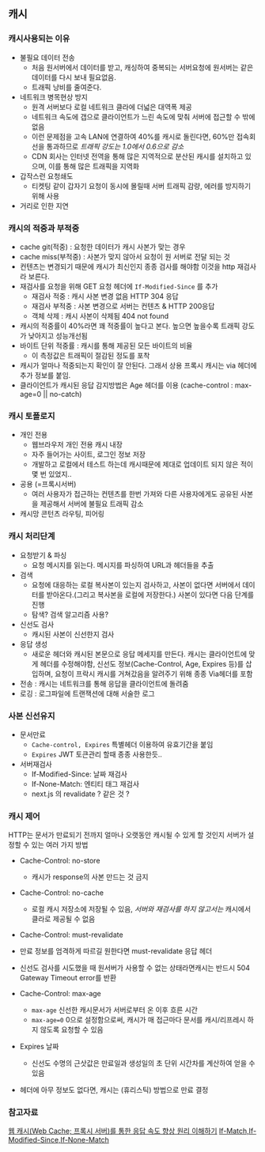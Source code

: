 ## 캐시

### 캐시사용되는 이유
- 불필요 데이터 전송
  - 처음 원서버에서 데이터를 받고, 캐싱하여 중복되는 서버요청에 원서버는 같은 데이터를 다시 보내 필요없음.
  - 트래픽 낭비를 줄여준다.
- 네트워크 병목현상 방지
  - 원격 서버보다 로컬 네트워크 클라에 더넓은 대역폭 제공
  - 네트워크 속도에 갭으로 클라이언트가 느린 속도에 맞춰 서버에 접근할 수 밖에 없음 
  - 이런 문제점을 고속 LAN에 연결하여 40%를 캐시로 돌린다면, 60%만 접속회선을 통과하므로 _트래픽 강도는 1.0에서 0.6으로 감소_
  - CDN 회사는 인터넷 전역을 통해 많은 지역적으로 분산된 캐시를 설치하고 있으며, 이를 통해 많은 트래픽을 지역화
- 갑작스런 요청쇄도
  - 티켓팅 같이 갑자기 요청이 동시에 몰릴때 서버 트래픽 감량, 에러를 방지하기 위해 사용
- 거리로 인한 지연 


### 캐시의 적중과 부적중 
- cache git(적중) : 요청한 데이터가 캐시 사본가 맞는 경우
- cache miss(부적중) : 사본가 맞지 않아서 요청이 원 서버로 전달 되는 것
- 컨텐츠는 변경되기 때문에 캐시가 최신인지 종종 검사를 해야함 이것을 http 재검사라 보른다. 
- 재검사를 요청을 위해 GET 요청 헤더에 ```If-Modified-Since``` 를 추가
  - 재검사 적중 : 캐시 사본 변경 없음 HTTP 304 응답
  - 재검사 부적중 : 사본 변경으로 서버는 컨텐츠 & HTTP 200응답
  - 객체 삭제 : 캐시 사본이 삭제됨 404 not found
- 캐시의 적중률이 40%라면 꽤 적중률이 높다고 본다. 높으면 높을수록 트래픽 강도가 낮아지고 성능개선됨
- 바이트 단위 적중률 : 캐시를 통해 제공된 모든 바이트의 비율 
  - 이 측정값은 트래픽이 절감된 정도를 포착
- 캐시가 얼마나 적중되는지 확인이 잘 안된다. 그래서 상용 프록시 캐시는 via 헤더에 추가 정보를 붙임.
- 클라이언트가 캐시된 응답 감지방법은 Age 헤더를 이용 (cache-control : max-age=0 || no-catch)


### 캐시 토폴로지
- 개인 전용
  - 웹브라우저 개인 전용 캐시 내장
  - 자주 들어가는 사이트, 로그인 정보 저장 
  - 개발하고 로컬에서 테스트 하는데 캐시때문에 제대로 업데이트 되지 않은 적이 몇 번 있었지..
- 공용 (=프록시서버)
  - 여러 사용자가 접근하는 컨텐츠를 한번 가져와 다른 사용자에게도 공유된 사본을 제공해서 서버에 불필요 트래픽 감소 
- 캐시망 콘턴츠 라우팅, 피어링 

### 캐시 처리단계 
- 요청받기 & 파싱
  - 요청 메시지를 읽는다. 메시지를 파싱하여 URL과 헤더들을 추출
- 검색
  - 요청에 대응하는 로컬 복사본이 있는지 검사하고, 사본이 없다면 서버에서 데이터를 받아온다.(그리고 복사본을 로컬에 저장한다.) 사본이 있다면 다음 단계를 진행
  - 탐색? 검색 알고리즘 사용?  
- 신선도 검사
  - 캐시된 사본이 신선한지 검사
- 응답 생성
  - 새로운 헤더와 캐시된 본문으로 응답 메세지를 만든다. 캐시는 클라이언트에 맞게 헤더를 수정해야함, 신선도 정보(Cache-Control, Age, Expires 등)를 삽입하며, 요청이 프락시 캐시를 거쳐갔음을 알려주기 위해 종종 Via헤더를 포함
- 전송 : 캐시는 네트워크를 통해 응답을 클라이언트에 돌려줌
- 로깅 : 로그파일에 트랜잭션에 대해 서술한 로그

### 사본 신선유지 
- 문서만료
  - ```Cache-control, Expires``` 특별헤더 이용하여 유효기간을 붙임
  - ```Expires``` JWT 토큰관리 할때 종종 사용한듯..  
- 서버재검사 
  - If-Modified-Since: 날짜 재검사
  - If-None-Match: 엔티티 태그 재검사
  - next.js 의 revalidate ? 같은 것 ? 


### 캐시 제어
HTTP는 문서가 만료되기 전까지 얼마나 오랫동안 캐시될 수 있게 할 것인지 서버가 설정할 수 있는 여러 가지 방법

- Cache-Control: no-store
  - 캐시가 response의 사본 만드는 것 금지
- Cache-Control: no-cache
  - 로컬 캐시 저장소에 저장될 수 있음, _서버와 재검사를 하지 않고서는_  캐시에서 클라로 제공될 수 없음
- Cache-Control: must-revalidate
 -  만료 정보를 엄격하게 따르길 원한다면 must-revalidate 응답 헤더
 - 신선도 검사를 시도했을 때 원서버가 사용할 수 없는 상태라면캐시는 반드시 504 Gateway Timeout error를 반환

- Cache-Control: max-age
  - ```max-age``` 신선한 캐시문서가 서버로부터 온 이후 흐른 시간
  - ```max-age=0``` 0으로 설정함으로써, 캐시가 매 접근마다 문서를 캐시/리프레시 하지 않도록 요청할 수 있음
- Expires 날짜
  - 신선도 수명의 근삿값은 만료일과 생성일의 초 단위 시간차를 계산하여 얻을 수 있음
- 헤더에 아무 정보도 없다면, 캐시는 (휴리스틱) 방법으로 만료 결정




### 참고자료
[웹 캐시(Web Cache; 프록시 서버)를 통한 응답 속도 향상 원리 이해하기](https://studyandwrite.tistory.com/431)
[If-Match,If-Modified-Since,If-None-Match](https://withbundo.blogspot.com/2017/07/http-13-http-iii-if-match-if-modified.html)

